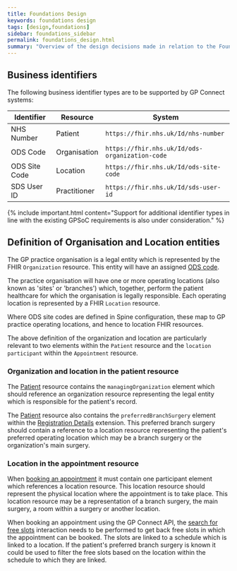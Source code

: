 ```yaml
---
title: Foundations Design
keywords: foundations design
tags: [design,foundations]
sidebar: foundations_sidebar
permalink: foundations_design.html
summary: "Overview of the design decisions made in relation to the Foundations capability pack"
---
```


## Business identifiers ##

The following business identifier types are to be supported by GP Connect systems:

| Identifier | Resource | System |
| ---------- | -------- | ------ |
| NHS Number | Patient | `https://fhir.nhs.uk/Id/nhs-number` |
| ODS Code | Organisation | `https://fhir.nhs.uk/Id/ods-organization-code` |
| ODS Site Code | Location | `https://fhir.nhs.uk/Id/ods-site-code` |
| SDS User ID | Practitioner | `https://fhir.nhs.uk/Id/sds-user-id` |

{% include important.html content="Support for additional identifier types in line with the existing GPSoC requirements is also under consideration." %}


## Definition of Organisation and Location entities ##

The GP practice organisation is a legal entity which is represented by the FHIR `Organization` resource. This entity will have an assigned [ODS code](https://digital.nhs.uk/organisation-data-service). 

The practice organisation will have one or more operating locations (also known as 'sites' or 'branches') which, together, perform the patient healthcare for which the organisation is legally responsible. Each operating location is represented by a FHIR `Location` resource. 

Where ODS site codes are defined in Spine configuration, these map to GP practice operating locations, and hence to location FHIR resources.

The above definition of the organization and location are particularly relevant to two elements within the `Patient` resource and the `location participant` within the `Appointment` resource.

### Organization and location in the patient resource ###

The [Patient](https://fhir.nhs.uk/STU3/StructureDefinition/CareConnect-GPC-Patient-1) resource contains the `managingOrganization` element which should reference an organization resource representing the legal entity which is responsible for the patient's record.

The [Patient](https://fhir.nhs.uk/STU3/StructureDefinition/CareConnect-GPC-Patient-1) resource also contains the `preferredBranchSurgery` element within the [Registration Details](https://fhir.nhs.uk/STU3/StructureDefinition/Extension-CareConnect-GPC-RegistrationDetails-1) extension. This preferred branch surgery should contain a reference to a location resource representing the patient's preferred operating location which may be a branch surgery or the organization's main surgery.

### Location in the appointment resource ###

When [booking an appointment](appointments_use_case_book_an_appointment.html) it must contain one participant element which references a location resource. This location resource should represent the physical location where the appointment is to take place. This location resource may be a representation of a branch surgery, the main surgery, a room within a surgery or another location.

When booking an appointment using the GP Connect API, the [search for free slots](appointments_use_case_search_for_free_slots.html) interaction needs to be performed to get back free slots in which the appointment can be booked. The slots are linked to a schedule which is linked to a location. If the patient's preferred branch surgery is known it could be used to filter the free slots based on the location within the schedule to which they are linked.

